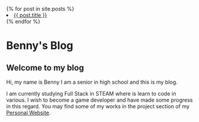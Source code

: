 </ul>
  {% for post in site.posts %}
    <li>
      <a href="{{ post.url | relative_url }}">{{ post.title }}</a>
    </li>
  {% endfor %}
</ul>

# Benny's Blog

## Welcome to my blog
Hi, my name is Benny I am a senior in high school and this is my blog. 

I am currently studying Full Stack in STEAM where is learn to code in various. I wish to become a game developer and have made some progress in this regard. You may find some of my works in the project section of my [Personal Website](https://trollfacedgamer.github.io/).